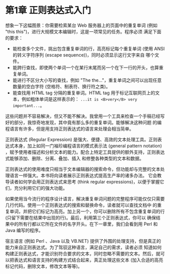 # 第1章 正则表达式入门

想象一下这幅图景：你需要检索某台 Web 服务器上的页面中的重复单词 (例如 "this this")，进行大规模文本编辑时，这是一项常见的任务。程序必须
满足下面的要求：

* 能检查多个文件，挑出包含重复单词的行，高亮标记每个重复单词 (使用 ANSI 的转义字符序列 (escape sequence))，同时必须显示这行文字来自
  哪个文件。
* 能跨行查找，即使两个单词一个在某行末尾而另一个在下一行的开头，也算重复单词。
* 能进行不区分大小写的查找，例如 "The the..."，重复单词之间可以出现任意数量的空白字符 (空格符、制表符、换行符之类)。
* 能查找用 HTML tag 分隔的重复单词。HTML tag 用于标记互联网页上的文本，例如粗体单词是这样表示的：
  `...it is <B>very</B> very important...`。

这些问题并不容易解决，但又不能不解决。我曾用一个工具来检查一个手稿已经写好的部分，我惊奇地发现，其中竟有那么多的重复单词。能够解决这种问题
的编程语言有许多，但是用支持正则表达式的语言来处理会相当简单。

正则表达式 (Regular Expression) 是强大、便捷、高效的文本处理工具。正则表达式本身，加上如同一门袖珍编程语言的模式表示法
(general pattern notation) ，赋予使用者描述和分析文本的能力。配合上特定工具提供的额外支持，正则表达式能够添加、删除、分离、叠加、插入
和修整各种类型的文本和数据。

正则表达式的使用难度只相当于文本编辑器的搜索命令，但功能却与完整的文本处理语言一样强大。本书将向读者展示正则表达式提高生产率的诸多办法。
它会教导读者如何学会用正则表达式来思考 (think regular expressions)，以便于掌握它们，充分利用它们的强大功能。

如果使用当今流行的程序设计语言，解决重复单词问题的完整程序可能仅仅只需要几行代码。使用一个正则表达式的搜索和替换命令，读者就可以查找文档中
的重复单词，并把它们标记为高亮。加上另一个，你可以删除所有不包含重复单词的行 (只留下需要在结果中出现的行)。最后，利用第三个正则表达式，你可以
确保结果中的所有行都以它所在文件的名字开头。在下一章里，我们会看到用 Perl 和 Java 编写的程序。

宿主语言 (例如 Perl 、Java 以及 VB.NET) 提供了外围的处理支持，但是真正的能力来自正则表达式。为了驾驭这种语言，满足自己的需求，读者必须
知道如何构建正则表达式，才能识别符合要求的文本，同时忽略不需要的文本。然后，就可以把表达式和语言支持的构建方式结合起来，真正处理这些文本
(加入合适的高亮标记代码，删除文本，修改文本等等)。

